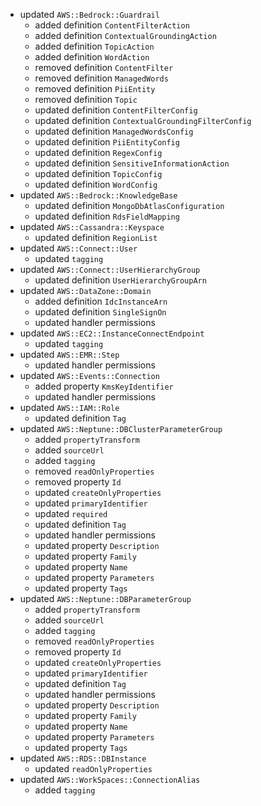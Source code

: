 - updated `AWS::Bedrock::Guardrail`
  - added definition `ContentFilterAction`
  - added definition `ContextualGroundingAction`
  - added definition `TopicAction`
  - added definition `WordAction`
  - removed definition `ContentFilter`
  - removed definition `ManagedWords`
  - removed definition `PiiEntity`
  - removed definition `Topic`
  - updated definition `ContentFilterConfig`
  - updated definition `ContextualGroundingFilterConfig`
  - updated definition `ManagedWordsConfig`
  - updated definition `PiiEntityConfig`
  - updated definition `RegexConfig`
  - updated definition `SensitiveInformationAction`
  - updated definition `TopicConfig`
  - updated definition `WordConfig`
- updated `AWS::Bedrock::KnowledgeBase`
  - updated definition `MongoDbAtlasConfiguration`
  - updated definition `RdsFieldMapping`
- updated `AWS::Cassandra::Keyspace`
  - updated definition `RegionList`
- updated `AWS::Connect::User`
  - updated `tagging`
- updated `AWS::Connect::UserHierarchyGroup`
  - updated definition `UserHierarchyGroupArn`
- updated `AWS::DataZone::Domain`
  - added definition `IdcInstanceArn`
  - updated definition `SingleSignOn`
  - updated handler permissions
- updated `AWS::EC2::InstanceConnectEndpoint`
  - updated `tagging`
- updated `AWS::EMR::Step`
  - updated handler permissions
- updated `AWS::Events::Connection`
  - added property `KmsKeyIdentifier`
  - updated handler permissions
- updated `AWS::IAM::Role`
  - updated definition `Tag`
- updated `AWS::Neptune::DBClusterParameterGroup`
  - added `propertyTransform`
  - added `sourceUrl`
  - added `tagging`
  - removed `readOnlyProperties`
  - removed property `Id`
  - updated `createOnlyProperties`
  - updated `primaryIdentifier`
  - updated `required`
  - updated definition `Tag`
  - updated handler permissions
  - updated property `Description`
  - updated property `Family`
  - updated property `Name`
  - updated property `Parameters`
  - updated property `Tags`
- updated `AWS::Neptune::DBParameterGroup`
  - added `propertyTransform`
  - added `sourceUrl`
  - added `tagging`
  - removed `readOnlyProperties`
  - removed property `Id`
  - updated `createOnlyProperties`
  - updated `primaryIdentifier`
  - updated definition `Tag`
  - updated handler permissions
  - updated property `Description`
  - updated property `Family`
  - updated property `Name`
  - updated property `Parameters`
  - updated property `Tags`
- updated `AWS::RDS::DBInstance`
  - updated `readOnlyProperties`
- updated `AWS::WorkSpaces::ConnectionAlias`
  - added `tagging`
